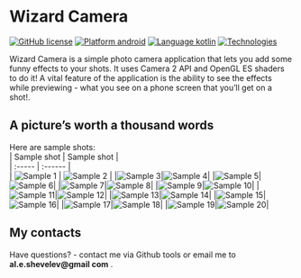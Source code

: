 # Wizard Camera

[![GitHub license](https://img.shields.io/github/license/AlShevelev/WizardCamera)](https://github.com/AlShevelev/WizardCamera/blob/master/LICENSE)
[![Platform android](https://img.shields.io/badge/platform-android-blue)](https://img.shields.io/badge/platform-android-blue)
[![Language kotlin](https://img.shields.io/badge/language-kotlin-blue)](https://img.shields.io/badge/language-kotlin-blue)
[![Technologies](https://img.shields.io/badge/technologies-CameraX%20API%3B%20OpenGL%20ES-blue)](https://img.shields.io/badge/technologies-Camera2%20API%3B%20OpenGL%20ES-blue)


Wizard Camera is a simple photo camera application that lets you add some funny effects to your shots. It uses Camera 2 API and OpenGL ES shaders to do it! A vital feature of the application is the ability to see the effects while previewing - what you see on a phone screen that you’ll get on a shot!.  

## A picture’s worth a thousand words

Here are sample shots:  
| Sample shot | Sample shot |  
| :----- | :------ |  
| ![Sample 1](https://github.com/AlShevelev/WizardCamera/blob/master/screenshots/1_1.webp?raw=true) | ![Sample 2](https://github.com/AlShevelev/WizardCamera/blob/master/screenshots/1_2.webp?raw=true) |
|![Sample 3](https://github.com/AlShevelev/WizardCamera/blob/master/screenshots/1_3.webp?raw=true)|![Sample 4](https://github.com/AlShevelev/WizardCamera/blob/master/screenshots/1_4.webp?raw=true)|
|![Sample 5](https://github.com/AlShevelev/WizardCamera/blob/master/screenshots/2_1.webp?raw=true)|![Sample 6](https://github.com/AlShevelev/WizardCamera/blob/master/screenshots/3_1.webp?raw=true)|
|![Sample 7](https://github.com/AlShevelev/WizardCamera/blob/master/screenshots/3_2.webp?raw=true)|![Sample 8](https://github.com/AlShevelev/WizardCamera/blob/master/screenshots/3_3.webp?raw=true)|
|![Sample 9](https://github.com/AlShevelev/WizardCamera/blob/master/screenshots/4_1.webp?raw=true)|![Sample 10](https://github.com/AlShevelev/WizardCamera/blob/master/screenshots/5_1.webp?raw=true)|
|![Sample 11](https://github.com/AlShevelev/WizardCamera/blob/master/screenshots/5_2.webp?raw=true)|![Sample 12](https://github.com/AlShevelev/WizardCamera/blob/master/screenshots/6_1.webp?raw=true)|
|![Sample 13](https://github.com/AlShevelev/WizardCamera/blob/master/screenshots/6_2.webp?raw=true)|![Sample 14](https://github.com/AlShevelev/WizardCamera/blob/master/screenshots/6_3.webp?raw=true)|
|![Sample 15](https://github.com/AlShevelev/WizardCamera/blob/master/screenshots/7_1.webp?raw=true)|![Sample 16](https://github.com/AlShevelev/WizardCamera/blob/master/screenshots/7_2.webp?raw=true)|
|![Sample 17](https://github.com/AlShevelev/WizardCamera/blob/master/screenshots/7_3.webp?raw=true)|![Sample 18](https://github.com/AlShevelev/WizardCamera/blob/master/screenshots/8_1.webp?raw=true)|
|![Sample 19](https://github.com/AlShevelev/WizardCamera/blob/master/screenshots/9_1.webp?raw=true)|![Sample 20](https://github.com/AlShevelev/WizardCamera/blob/master/screenshots/9_2.webp?raw=true)|

## My contacts

Have questions? - contact me via Github tools or email me to **al.e.shevelev@gmail com** .
